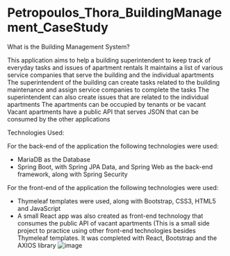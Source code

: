 # Petropoulos_Thora_BuildingManagement_CaseStudy


What is the Building Management System?

This application aims to help a building superintendent to keep track of everyday tasks and issues of apartment rentals
It maintains a list of various service companies that serve the building and the individual apartments
The superintendent  of the building can create tasks related to the building maintenance and assign service companies to complete the tasks
The superintendent can also create issues that are related to the individual apartments
The apartments can be occupied by tenants or be vacant
Vacant apartments have a public API  that serves JSON that can be consumed by the other applications

Technologies Used:

For the back-end of the application the following technologies were used:
- MariaDB as the Database 
- Spring Boot, with Spring JPA Data, and Spring Web as the back-end framework, along with Spring Security

For the front-end  of the application the following technologies were used:
-  Thymeleaf templates were used, along with Bootstrap, CSS3, HTML5 and JavaScript
 - A small React app was also created as front-end technology that consumes the public API of vacant apartments (This is a small side project to practice using other front-end technologies besides Thymeleaf templates.  It was completed with React, Bootstrap and the AXIOS library
![image](https://user-images.githubusercontent.com/15972295/195645055-d9b7f9de-e82b-44ba-994b-f1e0be3c2875.png)






